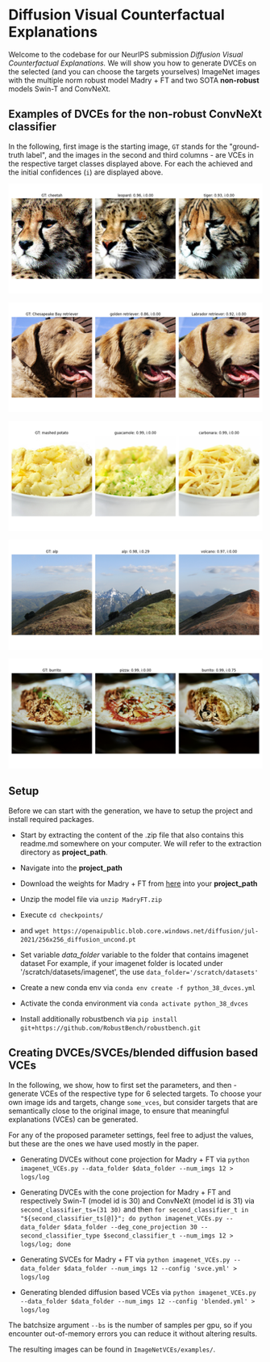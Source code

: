 # **Diffusion Visual Counterfactual Explanations**

Welcome to the codebase for our NeurIPS submission *Diffusion Visual Counterfactual Explanations.* We will show you how to generate DVCEs on the selected (and you can choose the targets yourselves) ImageNet images with the multiple norm robust model Madry + FT and two SOTA **non-robust** models Swin-T and ConvNeXt. 

## Examples of DVCEs for the **non-robust** ConvNeXt classifier

In the following, first image is the starting image, `GT` stands for the "ground-truth label", and the images in the second and third columns - are VCEs in the respective target classes displayed above. For each the achieved and the initial confidences (`i`) are displayed above.

<p align="center">
  <img src="image_examples/0.png" />
</p>
<p align="center">
  <img src="image_examples/2.png" />
</p>
<p align="center">
  <img src="image_examples/4.png" />
</p>
<p align="center">
  <img src="image_examples/8.png" />
</p>
<p align="center">
  <img src="image_examples/10.png" />
</p>

## Setup

Before we can start with the generation, we have to setup the project and install required packages.

* Start by extracting the content of the .zip file that also contains this readme.md somewhere on your computer. We will refer to the extraction directory as **project_path**.
* Navigate into the  **project_path**

* Download the weights for Madry + FT from [here](https://drive.google.com/file/d/1sUR81A5OckMS0maneU5KWOpc99rCtESR/view?usp=sharing) into your **project_path**
* Unzip the model file via `unzip MadryFT.zip` 

* Execute `cd checkpoints/`
* and `wget https://openaipublic.blob.core.windows.net/diffusion/jul-2021/256x256_diffusion_uncond.pt`


* Set variable *data_folder* variable to the folder that contains imagenet dataset
  For example, if your imagenet folder is located under '/scratch/datasets/imagenet', the use `data_folder='/scratch/datasets'`

* Create a new conda env via `conda env create -f python_38_dvces.yml`
* Activate the conda environment via `conda activate python_38_dvces`
* Install additionally robustbench via `pip install git+https://github.com/RobustBench/robustbench.git`


## Creating  DVCEs/SVCEs/blended diffusion based VCEs

In the following, we show, how to first set the parameters, and then - generate VCEs of the respective type for 6 selected targets. To choose your own image ids and targets, change `some_vces`, but consider targets that are semantically close to the original image, to ensure that meaningful explanations (VCEs) can be generated.

For any of the proposed parameter settings, feel free to adjust the values, but these are the ones we have used mostly in the paper.

* Generating DVCEs without cone projection for Madry + FT via
  `python imagenet_VCEs.py --data_folder $data_folder --num_imgs 12 > logs/log`  

* Generating DVCEs with the cone projection for Madry + FT and respectively Swin-T (model id is 30) and ConvNeXt (model id is 31) via
  `second_classifier_ts=(31 30)`
  and then
  `for second_classifier_t in "${second_classifier_ts[@]}"; do python imagenet_VCEs.py --data_folder $data_folder --deg_cone_projection 30 --second_classifier_type $second_classifier_t --num_imgs 12 > logs/log; done`

* Generating SVCEs for Madry + FT via
  `python imagenet_VCEs.py --data_folder $data_folder --num_imgs 12 --config 'svce.yml' > logs/log` 

* Generating blended diffusion based VCEs via
  `python imagenet_VCEs.py --data_folder $data_folder --num_imgs 12 --config 'blended.yml' > logs/log` 

The batchsize argument `--bs` is the number of samples per gpu, so if you encounter out-of-memory errors you can reduce it without altering results.

The resulting images can be found in `ImageNetVCEs/examples/`.
